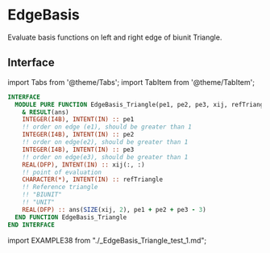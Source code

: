 # EdgeBasis

Evaluate basis functions on left and right edge of biunit Triangle.

## Interface

import Tabs from '@theme/Tabs';
import TabItem from '@theme/TabItem';

<Tabs>
<TabItem value="interface" label="܀ Interface" default>

```fortran
INTERFACE
  MODULE PURE FUNCTION EdgeBasis_Triangle(pe1, pe2, pe3, xij, refTriangle) &
    & RESULT(ans)
    INTEGER(I4B), INTENT(IN) :: pe1
    !! order on edge (e1), should be greater than 1
    INTEGER(I4B), INTENT(IN) :: pe2
    !! order on edge(e2), should be greater than 1
    INTEGER(I4B), INTENT(IN) :: pe3
    !! order on edge(e3), should be greater than 1
    REAL(DFP), INTENT(IN) :: xij(:, :)
    !! point of evaluation
    CHARACTER(*), INTENT(IN) :: refTriangle
    !! Reference triangle
    !! "BIUNIT"
    !! "UNIT"
    REAL(DFP) :: ans(SIZE(xij, 2), pe1 + pe2 + pe3 - 3)
  END FUNCTION EdgeBasis_Triangle
END INTERFACE
```

</TabItem>

<TabItem value="example" label="️܀ See example">

import EXAMPLE38 from "./_EdgeBasis_Triangle_test_1.md";

<EXAMPLE38 />

</TabItem>

<TabItem value="close" label="↢ ">

</TabItem>
</Tabs>
